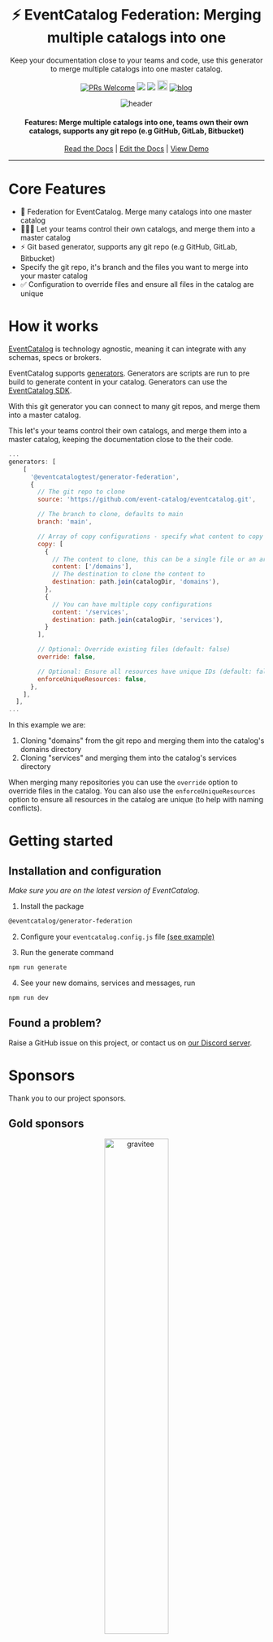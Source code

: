 <div align="center">

<h1>⚡️ EventCatalog Federation: Merging multiple catalogs into one</h1>
<p>Keep your documentation close to your teams and code, use this generator to merge multiple catalogs into one master catalog.  </p>

[![PRs Welcome][prs-badge]][prs]
<img src="https://img.shields.io/github/actions/workflow/status/event-catalog/generator-asyncapi/verify-build.yml"/>
[![](https://dcbadge.limes.pink/api/server/https://discord.gg/3rjaZMmrAm?style=flat)](https://discord.gg/3rjaZMmrAm) [<img src="https://img.shields.io/badge/LinkedIn-0077B5?style=for-the-badge&logo=linkedin&logoColor=white" height="20px" />](https://www.linkedin.com/in/david-boyne/) [![blog](https://img.shields.io/badge/license-Dual--License-brightgreen)](https://github.com/event-catalog/generator-federation/blob/main/LICENSE.md)

<img alt="header" src="https://github.com/event-catalog/generators/blob/main/images/federation.png?raw=true" />

<h4>Features: Merge multiple catalogs into one, teams own their own catalogs, supports any git repo (e.g GitHub, GitLab, Bitbucket) </h4>

[Read the Docs](https://eventcatalog.dev/) | [Edit the Docs](https://github.com/event-catalog/docs) | [View Demo](https://demo.eventcatalog.dev/docs)

</div>

<hr/>

# Core Features

- 🕋 Federation for EventCatalog. Merge many catalogs into one master catalog
- 🧑🏻‍💻 Let your teams control their own catalogs, and merge them into a master catalog
- ⚡️ Git based generator, supports any git repo (e.g GitHub, GitLab, Bitbucket)
- Specify the git repo, it's branch and the files you want to merge into your master catalog
- ✅ Configuration to override files and ensure all files in the catalog are unique

# How it works

[EventCatalog](https://www.eventcatalog.dev/) is technology agnostic, meaning it can integrate with any schemas, specs or brokers.

EventCatalog supports [generators](https://www.eventcatalog.dev/docs/development/plugins/generators).
Generators are scripts are run to pre build to generate content in your catalog. Generators can use the [EventCatalog SDK](https://www.eventcatalog.dev/docs/sdk).

With this git generator you can connect to many git repos, and merge them into a master catalog.

This let's your teams control their own catalogs, and merge them into a master catalog, keeping the documentation close to the their code.

```js
...
generators: [
    [
      '@eventcatalogtest/generator-federation',
      {
        // The git repo to clone
        source: 'https://github.com/event-catalog/eventcatalog.git',

        // The branch to clone, defaults to main
        branch: 'main',

        // Array of copy configurations - specify what content to copy and where to put it
        copy: [
          {
            // The content to clone, this can be a single file or an array of files
            content: ['/domains'],
            // The destination to clone the content to
            destination: path.join(catalogDir, 'domains'),
          },
          {
            // You can have multiple copy configurations
            content: '/services',
            destination: path.join(catalogDir, 'services'),
          }
        ],

        // Optional: Override existing files (default: false)
        override: false,

        // Optional: Ensure all resources have unique IDs (default: false)
        enforceUniqueResources: false,
      },
    ],
  ],
...
```

In this example we are:

1. Cloning "domains" from the git repo and merging them into the catalog's domains directory
2. Cloning "services" and merging them into the catalog's services directory

When merging many repositories you can use the `override` option to override files in the catalog.
You can also use the `enforceUniqueResources` option to ensure all resources in the catalog are unique (to help with naming conflicts).

# Getting started

## Installation and configuration

_Make sure you are on the latest version of EventCatalog_.

1. Install the package

```sh
@eventcatalog/generator-federation
```

2. Configure your `eventcatalog.config.js` file [(see example)](https://github.com/event-catalog/eventcatalog-openapi-example/blob/main/eventcatalog.config.js)

3. Run the generate command

```sh
npm run generate
```

4. See your new domains, services and messages, run

```sh
npm run dev
```

## Found a problem?

Raise a GitHub issue on this project, or contact us on [our Discord server](https://discord.gg/3rjaZMmrAm).

# Sponsors

Thank you to our project sponsors.

## Gold sponsors

<div align="center">
  <img alt="gravitee" src="../../images/sponsors/gravitee-logo-black.svg" width="50%" />
  <p style="margin: 0; padding: 0;">Manage, secure, and govern every API in your organization</p>
  <a href="https://gravitee.io?utm_source=eventcatalog&utm_medium=web&utm_campaign=sponsorship" target="_blank" >Learn more</a>
</div>

<hr />

<div align="center">
  <img alt="oso" src="../../images/sponsors/oso-logo-green.png" width="40%" />
  <p style="margin: 0; padding: 0;">Delivering Apache Kafka professional services to your business</p>
  <a href="https://oso.sh/?utm_source=eventcatalog&utm_medium=web&utm_campaign=sponsorship" target="_blank" >Learn more</a>
</div>

<hr />

_Sponsors help make EventCatalog sustainable, want to help the project? Get in touch! Or [visit our sponsor page](https://www.eventcatalog.dev/support)._

# Enterprise support

Interested in collaborating with us? Our offerings include dedicated support, priority assistance, feature development, custom integrations, and more.

Find more details on our [services page](https://eventcatalog.dev/services).

# Contributing

If you have any questions, features or issues please raise any issue or pull requests you like. We will try my best to get back to you.

You can find the [contributing guidelines here](https://eventcatalog.dev/docs/contributing/overview).

## Running the project locally

1. Clone the repo
1. Install required dependencies `pnpm i`
1. Run the examples `npx tsx examples/streelights-mqtt/index.ts
1. Run tests `pnpm run tests`

[license-badge]: https://img.shields.io/github/license/event-catalog/eventcatalog.svg?color=yellow
[license]: https://github.com/event-catalog/eventcatalog/blob/main/LICENSE
[prs-badge]: https://img.shields.io/badge/PRs-welcome-brightgreen.svg?style=flat-square
[prs]: http://makeapullrequest.com
[github-watch-badge]: https://img.shields.io/github/watchers/event-catalog/eventcatalog.svg?style=social
[github-watch]: https://github.com/event-catalog/eventcatalog/watchers
[github-star-badge]: https://img.shields.io/github/stars/event-catalog/eventcatalog.svg?style=social
[github-star]: https://github.com/event-catalog/eventcatalog/stargazers

# Commercial Use

This project is governed by a [dual-license](./LICENSE.md). To ensure the sustainability of the project, you can freely make use of this software if your projects are Open Source. Otherwise for internal systems you must obtain a [commercial license](./LICENSE-COMMERCIAL.md).

If you would like to obtain a Commercial License, you can purchase a license at https://eventcatalog.cloud or email us at `hello@eventcatalog.dev`.
